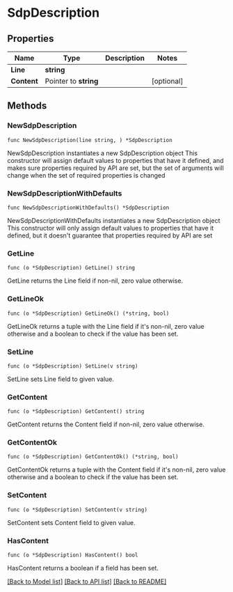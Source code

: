 # SdpDescription

## Properties

Name | Type | Description | Notes
------------ | ------------- | ------------- | -------------
**Line** | **string** |  | 
**Content** | Pointer to **string** |  | [optional] 

## Methods

### NewSdpDescription

`func NewSdpDescription(line string, ) *SdpDescription`

NewSdpDescription instantiates a new SdpDescription object
This constructor will assign default values to properties that have it defined,
and makes sure properties required by API are set, but the set of arguments
will change when the set of required properties is changed

### NewSdpDescriptionWithDefaults

`func NewSdpDescriptionWithDefaults() *SdpDescription`

NewSdpDescriptionWithDefaults instantiates a new SdpDescription object
This constructor will only assign default values to properties that have it defined,
but it doesn't guarantee that properties required by API are set

### GetLine

`func (o *SdpDescription) GetLine() string`

GetLine returns the Line field if non-nil, zero value otherwise.

### GetLineOk

`func (o *SdpDescription) GetLineOk() (*string, bool)`

GetLineOk returns a tuple with the Line field if it's non-nil, zero value otherwise
and a boolean to check if the value has been set.

### SetLine

`func (o *SdpDescription) SetLine(v string)`

SetLine sets Line field to given value.


### GetContent

`func (o *SdpDescription) GetContent() string`

GetContent returns the Content field if non-nil, zero value otherwise.

### GetContentOk

`func (o *SdpDescription) GetContentOk() (*string, bool)`

GetContentOk returns a tuple with the Content field if it's non-nil, zero value otherwise
and a boolean to check if the value has been set.

### SetContent

`func (o *SdpDescription) SetContent(v string)`

SetContent sets Content field to given value.

### HasContent

`func (o *SdpDescription) HasContent() bool`

HasContent returns a boolean if a field has been set.


[[Back to Model list]](../README.md#documentation-for-models) [[Back to API list]](../README.md#documentation-for-api-endpoints) [[Back to README]](../README.md)


